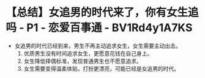# 【总结】女追男的时代来了，你有女生追吗 - P1 - 恋爱百事通 - BV1Rd4y1A7KS

-   女追男的时代已经到来，男生不再主动追求女生，女生需要主动出击。
    1.  优质男生没有时间追求女生，更愿意花钱在自己身上。
    2.  女生降低择偶标准，发现普通男生也不愿意追求。
    3.  女生需要变得温柔体贴，打扮更漂亮，可能已经是女追男的时代。